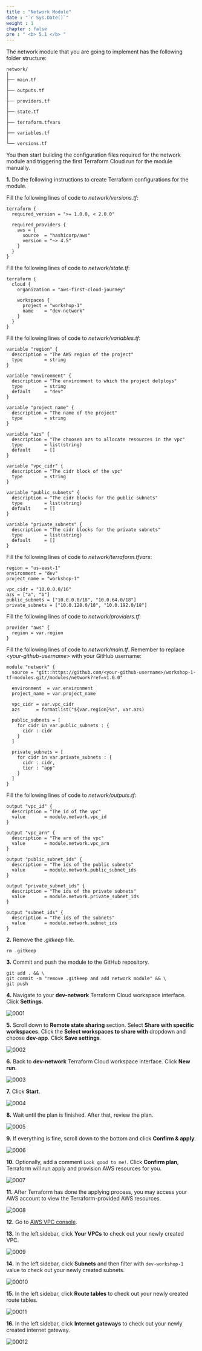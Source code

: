 ```yaml
---
title : "Network Module"
date : "`r Sys.Date()`"
weight : 1
chapter : false
pre : " <b> 5.1 </b> "
---
```


The network module that you are going to implement has the following folder structure:

```git
network/
│
├── main.tf
│   
├── outputs.tf
│   
├── providers.tf
│   
├── state.tf
│   
├── terraform.tfvars
│   
├── variables.tf
│   
└── versions.tf
```

You then start building the configuration files required for the network module and triggering the first Terraform Cloud run for the module manually. 

**1.** Do the following instructions to create Terraform configurations for the module.

Fill the following lines of code to *network/versions.tf*:

```hcl
terraform {
  required_version = ">= 1.0.0, < 2.0.0"

  required_providers {
    aws = {
      source  = "hashicorp/aws"
      version = "~> 4.5"
    }
  }
}
```

Fill the following lines of code to *network/state.tf*:

```hcl
terraform {
  cloud {
    organization = "aws-first-cloud-journey"

    workspaces {
      project = "workshop-1"
      name    = "dev-network"
    }
  }
}
```
Fill the following lines of code to *network/variables.tf*:

```hcl
variable "region" {
  description = "The AWS region of the project"
  type        = string
}

variable "environment" {
  description = "The environment to which the project delploys"
  type        = string
  default     = "dev"
}

variable "project_name" {
  description = "The name of the project"
  type        = string
}

variable "azs" {
  description = "The choosen azs to allocate resources in the vpc"
  type        = list(string)
  default     = []
}

variable "vpc_cidr" {
  description = "The cidr block of the vpc"
  type        = string
}

variable "public_subnets" {
  description = "The cidr blocks for the public subnets"
  type        = list(string)
  default     = []
}

variable "private_subnets" {
  description = "The cidr blocks for the private subnets"
  type        = list(string)
  default     = []
}
```

Fill the following lines of code to *network/terraform.tfvars*:

```hcl
region = "us-east-1"
environment = "dev"
project_name = "workshop-1"

vpc_cidr = "10.0.0.0/16"
azs = ["a", "b"]
public_subnets = ["10.0.0.0/18", "10.0.64.0/18"]
private_subnets = ["10.0.128.0/18", "10.0.192.0/18"]
```

Fill the following lines of code to *network/providers.tf*:

```hcl
provider "aws" {
  region = var.region
}
```

Fill the following lines of code to *network/main.tf*. Remember to replace *\<your-github-username\>* with your GitHub username:

```hcl
module "network" {
  source = "git::https://github.com/<your-github-username>/workshop-1-tf-modules.git//modules/network?ref=v1.0.0"

  environment  = var.environment
  project_name = var.project_name

  vpc_cidr = var.vpc_cidr
  azs      = formatlist("${var.region}%s", var.azs)

  public_subnets = [
    for cidr in var.public_subnets : {
      cidr : cidr
    }
  ]

  private_subnets = [
    for cidr in var.private_subnets : {
      cidr : cidr,
      tier : "app"
    }
  ]
}
```

Fill the following lines of code to *network/outputs.tf*:
```hcl
output "vpc_id" {
  description = "The id of the vpc"
  value       = module.network.vpc_id
}

output "vpc_arn" {
  description = "The arn of the vpc"
  value       = module.network.vpc_arn
}

output "public_subnet_ids" {
  description = "The ids of the public subnets"
  value       = module.network.public_subnet_ids
}

output "private_subnet_ids" {
  description = "The ids of the private subnets"
  value       = module.network.private_subnet_ids
}

output "subnet_ids" {
  description = "The ids of the subnets"
  value       = module.network.subnet_ids
}
```

**2.** Remove the *.gitkeep* file.

```git
rm .gitkeep
```

**3.** Commit and push the module to the GitHub repository.

```git
git add . && \
git commit -m "remove .gitkeep and add network module" && \
git push
```

**4.** Navigate to your **dev-network** Terraform Cloud workspace interface. Click **Settings**.

![0001](/images/5/1/0001.svg?featherlight=false&width=100pc)

**5.** Scroll down to **Remote state sharing** section. Select **Share with specific workspaces**. Click the **Select workspaces to share with** dropdown and choose **dev-app**. Click **Save settings**.

![0002](/images/5/1/0002.svg?featherlight=false&width=100pc)

**6.** Back to **dev-network** Terraform Cloud workspace interface. Click **New run**.

![0003](/images/5/1/0003.svg?featherlight=false&width=100pc)

**7.** Click **Start**.

![0004](/images/5/1/0004.svg?featherlight=false&width=100pc)

**8.** Wait until the plan is finished. After that, review the plan.

![0005](/images/5/1/0005.svg?featherlight=false&width=100pc)

**9.** If everything is fine, scroll down to the bottom and click **Confirm & apply**.

![0006](/images/5/1/0006.svg?featherlight=false&width=100pc)

**10.** Optionally, add a comment `Look good to me!`. Click **Confirm plan**, Terraform will run apply and provision AWS resources for you. 

![0007](/images/5/1/0007.svg?featherlight=false&width=100pc)

**11.** After Terraform has done the applying process, you may access your AWS account to view the Terraform-provided AWS resources. 

![0008](/images/5/1/0008.svg?featherlight=false&width=100pc)

**12.** Go to [AWS VPC console](https://console.aws.amazon.com/vpc/).

**13.** In the left sidebar, click **Your VPCs** to check out your newly created VPC.

![0009](/images/5/1/0009.svg?featherlight=false&width=100pc)

**14.** In the left sidebar, click **Subnets** and then filter with `dev-workshop-1` value to check out your newly created subnets. 

![00010](/images/5/1/00010.svg?featherlight=false&width=100pc)

**15.** In the left sidebar, click **Route tables** to check out your newly created route tables.

![00011](/images/5/1/00011.svg?featherlight=false&width=100pc)

**16.** In the left sidebar, click **Internet gateways** to check out your newly created internet gateway. 

![00012](/images/5/1/00012.svg?featherlight=false&width=100pc)